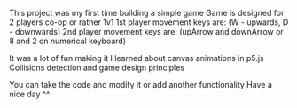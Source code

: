 This project was my first time building a simple game
Game is designed for 2 players co-op or rather 1v1
1st player movement keys are: (W - upwards, D - downwards)
2nd player movement keys are: (upArrow and downArrow or 8 and 2 on numerical keyboard)

It was a lot of fun making it
I learned about canvas animations in p5.js
Collisions detection and game design principles

You can take the code and modify it or add another functionality
Have a nice day ^^
